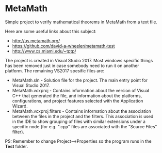 # MetaMath
Simple project to verify mathematical theorems in MetaMath from a text file.

Here are some useful links about this subject:
* <http://us.metamath.org/>
* <https://github.com/david-a-wheeler/metamath-test>
* <http://www.cs.miami.edu/~tptp/>

The project is created in Visual Studio 2017. Most windows specific things has been removed just in case somebody need to run it on another platform. The remaining VS2017 spesific files are:
* MetaMath.sln - 
  Solution file for the project. The main entry point for Visual Studio 2017.
* MetaMath.vcxproj - 
  Contains information about the version of Visual C++ that generated the file, and information about the platforms, configurations, and project features selected with the Application Wizard.
* MetaMath.vcxproj.filters - 
  Contains information about the association between the files in the project and the filters. This association is used in the IDE to show grouping of files with similar extensions under a specific node (for e.g. ".cpp" files are associated with the "Source Files" filter).

PS: Remember to change Project-->Properties so the program runs in the **Test** folder.